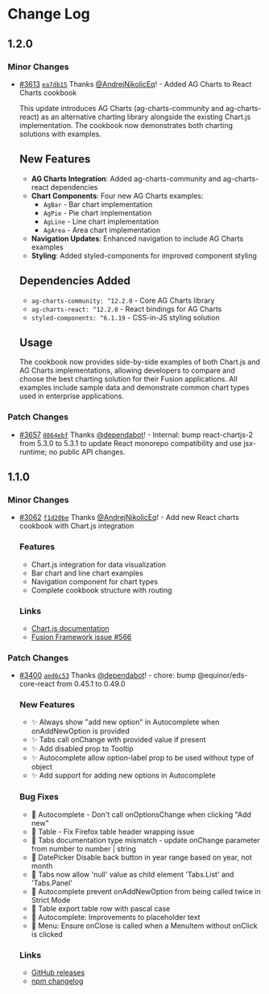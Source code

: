 # Change Log

## 1.2.0

### Minor Changes

- [#3613](https://github.com/equinor/fusion-framework/pull/3613) [`ea7db15`](https://github.com/equinor/fusion-framework/commit/ea7db15e9b84380c2a440ede414c5862475e1c99) Thanks [@AndrejNikolicEq](https://github.com/AndrejNikolicEq)! - Added AG Charts to React Charts cookbook

  This update introduces AG Charts (ag-charts-community and ag-charts-react) as an alternative charting library alongside the existing Chart.js implementation. The cookbook now demonstrates both charting solutions with examples.

  ## New Features

  - **AG Charts Integration**: Added ag-charts-community and ag-charts-react dependencies
  - **Chart Components**: Four new AG Charts examples:
    - `AgBar` - Bar chart implementation
    - `AgPie` - Pie chart implementation
    - `AgLine` - Line chart implementation
    - `AgArea` - Area chart implementation
  - **Navigation Updates**: Enhanced navigation to include AG Charts examples
  - **Styling**: Added styled-components for improved component styling

  ## Dependencies Added

  - `ag-charts-community: ^12.2.0` - Core AG Charts library
  - `ag-charts-react: ^12.2.0` - React bindings for AG Charts
  - `styled-components: ^6.1.19` - CSS-in-JS styling solution

  ## Usage

  The cookbook now provides side-by-side examples of both Chart.js and AG Charts implementations, allowing developers to compare and choose the best charting solution for their Fusion applications. All examples include sample data and demonstrate common chart types used in enterprise applications.

### Patch Changes

- [#3657](https://github.com/equinor/fusion-framework/pull/3657) [`0864ebf`](https://github.com/equinor/fusion-framework/commit/0864ebfad1cb8693c55e7fb3a38e059e4378a0bf) Thanks [@dependabot](https://github.com/apps/dependabot)! - Internal: bump react-chartjs-2 from 5.3.0 to 5.3.1 to update React monorepo compatibility and use jsx-runtime; no public API changes.

## 1.1.0

### Minor Changes

- [#3062](https://github.com/equinor/fusion-framework/pull/3062) [`f1d20be`](https://github.com/equinor/fusion-framework/commit/f1d20be3d8f3ee69b46e0ba94a7458909f586d1e) Thanks [@AndrejNikolicEq](https://github.com/AndrejNikolicEq)! - Add new React charts cookbook with Chart.js integration

  ### Features

  - Chart.js integration for data visualization
  - Bar chart and line chart examples
  - Navigation component for chart types
  - Complete cookbook structure with routing

  ### Links

  - [Chart.js documentation](https://www.chartjs.org/docs/)
  - [Fusion Framework issue #566](https://github.com/equinor/fusion/issues/566)

### Patch Changes

- [#3400](https://github.com/equinor/fusion-framework/pull/3400) [`aed6c53`](https://github.com/equinor/fusion-framework/commit/aed6c5385df496a86d06dc0af9dacafc255ea605) Thanks [@dependabot](https://github.com/apps/dependabot)! - chore: bump @equinor/eds-core-react from 0.45.1 to 0.49.0

  ### New Features

  - ✨ Always show "add new option" in Autocomplete when onAddNewOption is provided
  - ✨ Tabs call onChange with provided value if present
  - ✨ Add disabled prop to Tooltip
  - ✨ Autocomplete allow option-label prop to be used without type of object
  - ✨ Add support for adding new options in Autocomplete

  ### Bug Fixes

  - 🐛 Autocomplete - Don't call onOptionsChange when clicking "Add new"
  - 🐛 Table - Fix Firefox table header wrapping issue
  - 🐛 Tabs documentation type mismatch - update onChange parameter from number to number | string
  - 🐛 DatePicker Disable back button in year range based on year, not month
  - 🐛 Tabs now allow 'null' value as child element 'Tabs.List' and 'Tabs.Panel'
  - 🐛 Autocomplete prevent onAddNewOption from being called twice in Strict Mode
  - 🐛 Table export table row with pascal case
  - 🐛 Autocomplete: Improvements to placeholder text
  - 🐛 Menu: Ensure onClose is called when a MenuItem without onClick is clicked

  ### Links

  - [GitHub releases](https://github.com/equinor/design-system/releases/tag/eds-core-react%400.49.0)
  - [npm changelog](https://www.npmjs.com/package/@equinor/eds-core-react?activeTab=versions)

